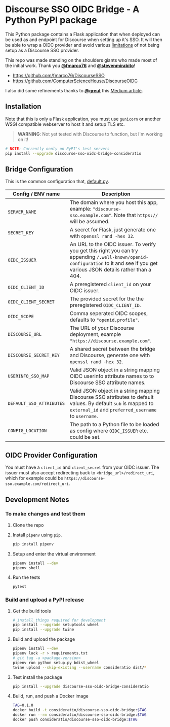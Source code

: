 # Discourse SSO OIDC Bridge - A Python PyPI package

This Python package contains a Flask application that when deployed can be used
as and endpoint for Discourse when setting up it's SSO. It will then be able to
wrap a OIDC provider and avoid various [limitations](https://meta.discourse.org/t/sso-vs-oauth2-difference/76543/11)
of not being setup as a Discourse SSO provider.

This repo was made standing on the shoulders giants who made most of the initial
work. Thank you [__@fmarco76__](https://github.com/fmarco76) and [__@stevenmirabito__](https://github.com/stevenmirabito)!

- https://github.com/fmarco76/DiscourseSSO
- https://github.com/ComputerScienceHouse/DiscourseOIDC

I also did some refinements thanks to [__@greut__](https://github.com/greut) this [Medium article](https://medium.com/@greut/building-a-python-package-a-docker-image-using-pipenv-233d8793b6cc).

## Installation

Note that this is only a Flask application, you must use `gunicorn` or another
WSGI compatible webserver to host it and setup TLS etc.

> __WARNING__: Not yet tested with Discourse to function, but I'm working on it!

```sh
# NOTE: Currently onnly on PyPI's test servers
pip install --upgrade discourse-sso-oidc-bridge-consideratio
```

## Bridge Configuration

This is the common configuration that, [default.py](discourse-sso-oidc-bridge/default.py).

| __Config / ENV name__     | __Description__ |
|---------------------------|-|
| `SERVER_NAME`             | The domain where you host this app, example: `"discourse-sso.example.com"`. Note that `https://` will be assumed. |
| `SECRET_KEY`              | A secret for Flask, just generate one with `openssl rand -hex 32`. |
| `OIDC_ISSUER`             | An URL to the OIDC issuer. To verify you get this right you can try appending `/.well-known/openid-configuration` to it and see if you get various JSON details rather than a 404. |
| `OIDC_CLIENT_ID`          | A preregistered `client_id` on your OIDC issuer. |
| `OIDC_CLIENT_SECRET`      | The provided secret for the the preregistered `OIDC_CLIENT_ID`. |
| `OIDC_SCOPE`              | Comma seperated OIDC scopes, defaults to `"openid,profile"`. |
| `DISCOURSE_URL`           | The URL of your Discourse deployment, example `"https://discourse.example.com"`. |
| `DISCOURSE_SECRET_KEY`    | A shared secret between the bridge and Discourse, generate one with `openssl rand -hex 32`. |
| `USERINFO_SSO_MAP`        | Valid JSON object in a string mapping OIDC userinfo attribute names to to Discourse SSO attribute names. |
| `DEFAULT_SSO_ATTRIBUTES`  | Valid JSON object in a string mapping Discourse SSO attributes to default values. By default `sub` is mapped to `external_id` and `preferred_username` to `username`. |
| `CONFIG_LOCATION`         | The path to a Python file to be loaded as config where `OIDC_ISSUER` etc. could be set. |

## OIDC Provider Configuration

You must have a `client_id` and `client_secret` from your OIDC issuer. The
issuer must also accept redirecting back to `<bridge_url>/redirect_uri`, which
for example could be `https://discourse-sso.example.com/redirect_uri`.

## Development Notes

### To make changes and test them

1. Clone the repo

2. Install `pipenv` using `pip`.

    ```sh
    pip install pipenv
    ```

3. Setup and enter the virtual environment

    ```sh
    pipenv install --dev
    pipenv shell
    ```

4. Run the tests

    ```sh
    pytest
    ```

### Build and upload a PyPI release

1. Get the build tools

    ```sh
    # install things required for development
    pip install --upgrade setuptools wheel
    pip install --upgrade twine
    ```

2. Build and upload the package

    ```sh
    pipenv install --dev
    pipenv lock -r > requirements.txt
    # git tag -a <package-version>
    pipenv run python setup.py bdist_wheel
    twine upload --skip-existing --username consideratio dist/*
    ```

3. Test install the package

    ```sh
    pip install --upgrade discourse-sso-oidc-bridge-consideratio
    ```

4. Build, run, and push a Docker image

    ```sh
    TAG=0.1.0
    docker build -t consideratio/discourse-sso-oidc-bridge:$TAG
    docker run --rm consideratio/discourse-sso-oidc-bridge:$TAG
    docker push consideratio/discourse-sso-oidc-bridge:$TAG
    ```
